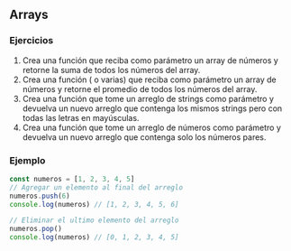 
## Arrays

### Ejercicios

1. Crea una función que reciba como parámetro un array de números y retorne la suma de todos los números del array.
2. Crea una función ( o varias) que reciba como parámetro un array de números y retorne el promedio de todos los números del array.
3. Crea una función que tome un arreglo de strings como parámetro y devuelva un nuevo arreglo que contenga los mismos strings pero con todas las letras en mayúsculas.
4. Crea una función que tome un arreglo de números como parámetro y devuelva un nuevo arreglo que contenga solo los números pares.

### Ejemplo

```js
const numeros = [1, 2, 3, 4, 5]
// Agregar un elemento al final del arreglo
numeros.push(6)
console.log(numeros) // [1, 2, 3, 4, 5, 6]

// Eliminar el ultimo elemento del arreglo
numeros.pop()
console.log(numeros) // [0, 1, 2, 3, 4, 5]
```